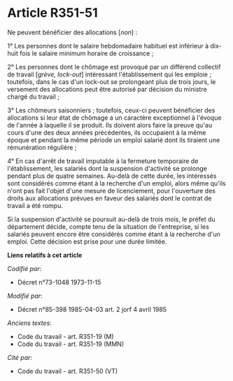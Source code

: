 # Article R351-51

Ne peuvent bénéficier des allocations [*non*] :

1° Les personnes dont le salaire hebdomadaire habituel est inférieur à dix-huit fois le salaire minimum horaire de
croissance ;

2° Les personnes dont le chômage est provoqué par un différend collectif de travail [*grève, lock-out*] intéressant
l'établissement qui les emploie ; toutefois, dans le cas d'un lock-out se prolongeant plus de trois jours, le versement des
allocations peut être autorisé par décision du ministre chargé du travail ;

3° Les chômeurs saisonniers ; toutefois, ceux-ci peuvent bénéficier des allocations si leur état de chômage a un caractère
exceptionnel à l'évoque de l'année à laquelle il se produit. Ils doivent alors faire la preuve qu'au cours d'une des deux
années précédentes, ils occupaient à la même époque et pendant la même période un emploi salarié dont ils tiraient une
rémunération régulière ;

4° En cas d'arrêt de travail imputable à la fermeture temporaire de l'établissement, les salariés dont la suspension
d'activité se prolonge pendant plus de quatre semaines. Au-delà de cette durée, les intéressés sont considérés comme étant à
la recherche d'un emploi, alors même qu'ils n'ont pas fait l'objet d'une mesure de licenciement, pour l'ouverture des droits
aux allocations prévues en faveur des salariés dont le contrat de travail a été rompu.

Si la suspension d'activité se poursuit au-delà de trois mois, le préfet du département décide, compte tenu de la situation
de l'entreprise, si les salariés peuvent encore être considérés comme étant à la recherche d'un emploi. Cette décision est
prise pour une durée limitée.

**Liens relatifs à cet article**

_Codifié par_:

  - Décret n°73-1048 1973-11-15

_Modifié par_:

  - Décret n°85-398 1985-04-03 art. 2 jorf 4 avril 1985

_Anciens textes_:

  - Code du travail - art. R351-19 (M)
  - Code du travail - art. R351-19 (MMN)

_Cité par_:

  - Code du travail - art. R351-50 (VT)
